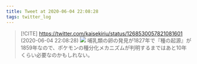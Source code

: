 ```yaml
---
title: Tweet at 2020-06-04 22:08:28
tags: twitter_log
---
```


> [!CITE] https://twitter.com/kaisekiriu/status/1268530057821081601 (2020-06-04 22:08:28)
> ![](https://twitter.com/kaisekiriu/status/1268530057821081601)
> 哺乳類の卵の発見が1827年で『種の起源』が1859年なので、ポケモンの種分化メカニズムが判明するまではあと10年くらい必要なのかもしれない。
